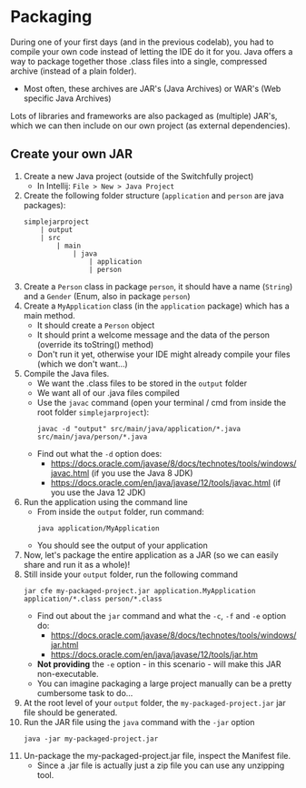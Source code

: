 # Packaging

During one of your first days (and in the previous codelab), you had to compile your own code instead of letting the IDE do it for you.
Java offers a way to package together those .class files into a single, compressed archive (instead of a plain folder).
- Most often, these archives are JAR's (Java Archives) or WAR's (Web specific Java Archives) 

Lots of libraries and frameworks are also packaged as (multiple) JAR's, 
which we can then include on our own project (as external dependencies).

## Create your own JAR

1. Create a new Java project (outside of the Switchfully project)
    - In Intellij: `File > New > Java Project`
2. Create the following folder structure (`application` and `person` are java packages):
    ```
    simplejarproject
        | output
        | src
            | main
                | java
                    | application
                    | person 
    ```
3. Create a `Person` class in package `person`, it should have a name (`String`) and a `Gender` (Enum, also in package `person`)
4. Create a `MyApplication` class (in the `application` package) which has a main method.
    - It should create a `Person` object
    - It should print a welcome message and the data of the person (override its toString() method)
    - Don't run it yet, otherwise your IDE might already compile your files (which we don't want...)
5. Compile the Java files.
    - We want the .class files to be stored in the `output` folder
    - We want all of our .java files compiled
    - Use the `javac` command (open your terminal / cmd from inside the root folder `simplejarproject`):
        ```
        javac -d "output" src/main/java/application/*.java src/main/java/person/*.java
        ```
    - Find out what the `-d` option does: 
        - https://docs.oracle.com/javase/8/docs/technotes/tools/windows/javac.html (if you use the Java 8 JDK)
        - https://docs.oracle.com/en/java/javase/12/tools/javac.html (if you use the Java 12 JDK)
6. Run the application using the command line
    - From inside the `output` folder, run command: 
        ```
        java application/MyApplication
        ```
    - You should see the output of your application
7. Now, let's package the entire application as a JAR (so we can easily share and run it as a whole)!
8. Still inside your `output` folder, run the following command
    ```
    jar cfe my-packaged-project.jar application.MyApplication application/*.class person/*.class
    ```
    - Find out about the `jar` command and what the `-c`, `-f` and `-e` option do: 
        - https://docs.oracle.com/javase/8/docs/technotes/tools/windows/jar.html
        - https://docs.oracle.com/en/java/javase/12/tools/jar.htm
    - **Not providing** the `-e` option - in this scenario - will make this JAR non-executable.
    - You can imagine packaging a large project manually can be a pretty cumbersome task to do...
9. At the root level of your `output` folder, the `my-packaged-project.jar` jar file should be generated.
10. Run the JAR file using the `java` command with the `-jar` option
    ```
    java -jar my-packaged-project.jar
    ```
11. Un-package the my-packaged-project.jar file, inspect the Manifest file.
    - Since a .jar file is actually just a zip file you can use any unzipping tool.
